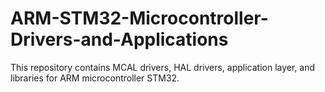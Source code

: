 # ARM-STM32-Microcontroller-Drivers-and-Applications
This repository contains MCAL drivers, HAL drivers, application layer, and libraries for ARM microcontroller STM32.
